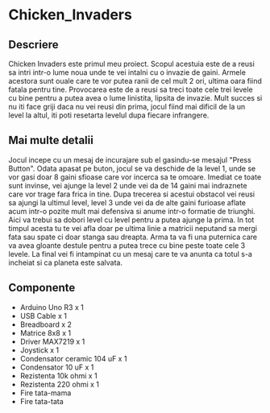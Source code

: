 # Chicken_Invaders
## Descriere

Chicken Invaders este primul meu proiect. Scopul acestuia este de a reusi sa intri intr-o lume noua unde te vei intalni cu o invazie de gaini. Armele acestora sunt ouale care te vor putea ranii de cel mult 2 ori, ultima oara fiind fatala pentru tine. Provocarea este de a reusi sa treci toate cele trei levele cu bine pentru a putea avea o lume linistita, lipsita de invazie. Mult succes si nu iti face griji daca nu vei reusi din prima, jocul fiind mai dificil de la un level la altul, iti poti resetarta levelul dupa fiecare infrangere.

## Mai multe detalii

Jocul incepe cu un mesaj de incurajare sub el gasindu-se mesajul "Press Button". Odata apasat pe buton, jocul se va deschide de la level 1, unde se vor gasi doar 8 gaini sfioase care vor incerca sa te omoare. Imediat ce toate sunt invinse, vei ajunge la level 2 unde vei da  de 14 gaini mai indraznete care vor trage fara frica in tine. Dupa trecerea si acestui obstacol vei reusi sa ajungi la ultimul level, level 3 unde vei da de alte gaini furioase aflate acum intr-o pozite mult mai defensiva si anume intr-o formatie de triunghi. Aici va trebui sa dobori level cu level pentru a putea ajunge la prima. In tot timpul acesta tu te vei afla doar pe ultima linie a matricii neputand sa mergi fata sau spate ci doar stanga sau dreapta. Arma ta va fi una puternica care va avea gloante destule pentru a putea trece cu bine peste toate cele 3 levele. La final vei fi intampinat cu un mesaj care te va anunta ca totul s-a incheiat si ca planeta este salvata.

## Componente
- Arduino Uno R3 x 1
- USB Cable x 1
- Breadboard x 2
- Matrice 8x8 x 1
- Driver MAX7219 x 1
- Joystick x 1
- Condensator ceramic 104 uF x 1
- Condensator 10 uF x 1
- Rezistenta 10k ohmi x 1
- Rezistenta 220 ohmi x 1
- Fire tata-mama
- Fire tata-tata
